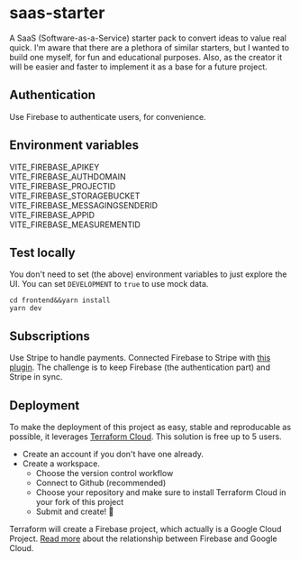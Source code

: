 # saas-starter

A SaaS (Software-as-a-Service) starter pack to convert ideas to value real quick. I'm aware that there are a plethora of similar starters, but I wanted to build one myself, for fun and educational purposes. Also, as the creator it will be easier and faster to implement it as a base for a future project.

## Authentication

Use Firebase to authenticate users, for convenience. 

## Environment variables

VITE_FIREBASE_APIKEY  
VITE_FIREBASE_AUTHDOMAIN  
VITE_FIREBASE_PROJECTID  
VITE_FIREBASE_STORAGEBUCKET  
VITE_FIREBASE_MESSAGINGSENDERID  
VITE_FIREBASE_APPID  
VITE_FIREBASE_MEASUREMENTID  

## Test locally

You don't need to set (the above) environment variables to just explore the UI. You can set `DEVELOPMENT` to `true` to use mock data.

```
cd frontend&&yarn install
yarn dev
```

## Subscriptions

Use Stripe to handle payments. Connected Firebase to Stripe with [this plugin](https://firebase.google.com/codelabs/stripe-firebase-extensions#0). The challenge is to keep Firebase (the authentication part) and Stripe in sync.

## Deployment

To make the deployment of this project as easy, stable and reproducable as possible, it leverages [Terraform Cloud](https://app.terraform.io/). This solution is free up to 5 users. 

- Create an account if you don't have one already.
- Create a workspace. 
  - Choose the version control workflow
  - Connect to Github (recommended)
  - Choose your repository and make sure to install Terraform Cloud in your fork of this project
  - Submit and create! 🚀

Terraform will create a Firebase project, which actually is a Google Cloud Project. [Read more](https://firebase.google.com/docs/projects/learn-more) about the relationship between Firebase and Google Cloud.